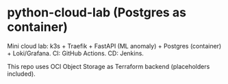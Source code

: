 # python-cloud-lab (Postgres as container)

Mini cloud lab: k3s + Traefik + FastAPI (ML anomaly) + Postgres (container) + Loki/Grafana.
CI: GitHub Actions. CD: Jenkins.

This repo uses OCI Object Storage as Terraform backend (placeholders included).
